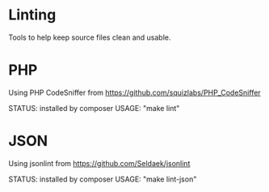 # Linting

Tools to help keep source files clean and usable.


# PHP

Using PHP CodeSniffer from
https://github.com/squizlabs/PHP_CodeSniffer

STATUS: installed by composer
USAGE: "make lint"





# JSON

Using jsonlint from
https://github.com/Seldaek/jsonlint

STATUS: installed by composer
USAGE: "make lint-json"
